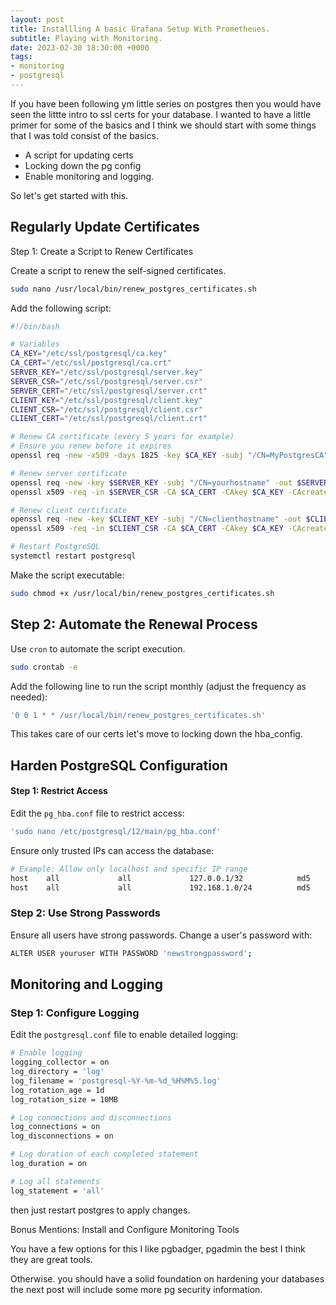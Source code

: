 ```yaml
---
layout: post
title: Installling A basic Grafana Setup With Prometheues.
subtitle: Playing with Monitoring.
date: 2023-02-30 18:30:00 +0000
tags:
- monitoring
- postgresql
---
```



If you have been following ym little series on postgres then you would have seen the littte intro to ssl certs for your database. I wanted to have a little primer for some of the basics and I think we should start with some things that I was told consist of the basics.

- A script for updating certs
- Locking down the pg config
- Enable monitoring and logging.

So let's get started with this.

## Regularly Update Certificates

Step 1: Create a Script to Renew Certificates

Create a script to renew the self-signed certificates.

```bash
sudo nano /usr/local/bin/renew_postgres_certificates.sh
```

Add the following script:
```bash
#!/bin/bash

# Variables
CA_KEY="/etc/ssl/postgresql/ca.key"
CA_CERT="/etc/ssl/postgresql/ca.crt"
SERVER_KEY="/etc/ssl/postgresql/server.key"
SERVER_CSR="/etc/ssl/postgresql/server.csr"
SERVER_CERT="/etc/ssl/postgresql/server.crt"
CLIENT_KEY="/etc/ssl/postgresql/client.key"
CLIENT_CSR="/etc/ssl/postgresql/client.csr"
CLIENT_CERT="/etc/ssl/postgresql/client.crt"

# Renew CA certificate (every 5 years for example)
# Ensure you renew before it expires
openssl req -new -x509 -days 1825 -key $CA_KEY -subj "/CN=MyPostgresCA" -out $CA_CERT

# Renew server certificate
openssl req -new -key $SERVER_KEY -subj "/CN=yourhostname" -out $SERVER_CSR
openssl x509 -req -in $SERVER_CSR -CA $CA_CERT -CAkey $CA_KEY -CAcreateserial -out $SERVER_CERT -days 365

# Renew client certificate
openssl req -new -key $CLIENT_KEY -subj "/CN=clienthostname" -out $CLIENT_CSR
openssl x509 -req -in $CLIENT_CSR -CA $CA_CERT -CAkey $CA_KEY -CAcreateserial -out $CLIENT_CERT -days 365

# Restart PostgreSQL
systemctl restart postgresql
```
Make the script executable:

```bash
sudo chmod +x /usr/local/bin/renew_postgres_certificates.sh
```

## Step 2: Automate the Renewal Process
Use `cron` to automate the script execution.

```bash
sudo crontab -e
```

Add the following line to run the script monthly (adjust the frequency as needed):
```bash
'0 0 1 * * /usr/local/bin/renew_postgres_certificates.sh'
```

This takes care of our certs let's move to locking down the hba_config.

## Harden PostgreSQL Configuration

#### Step 1: Restrict Access
Edit the `pg_hba.conf` file to restrict access:
```bash
'sudo nano /etc/postgresql/12/main/pg_hba.conf'
```
Ensure only trusted IPs can access the database:

```bash
# Example: Allow only localhost and specific IP range
host    all             all             127.0.0.1/32            md5
host    all             all             192.168.1.0/24          md5
```
### Step 2: Use Strong Passwords

Ensure all users have strong passwords. Change a user's password with:
```bash
ALTER USER youruser WITH PASSWORD 'newstrongpassword';
```
## Monitoring and Logging

### Step 1: Configure Logging

Edit the `postgresql.conf` file to enable detailed logging:
```bash
# Enable logging
logging_collector = on
log_directory = 'log'
log_filename = 'postgresql-%Y-%m-%d_%H%M%S.log'
log_rotation_age = 1d
log_rotation_size = 10MB

# Log connections and disconnections
log_connections = on
log_disconnections = on

# Log duration of each completed statement
log_duration = on

# Log all statements
log_statement = 'all'
```
then just restart postgres to apply changes.

Bonus Mentions: Install and Configure Monitoring Tools

You have a few options for this  I like pgbadger, pgadmin the best I think they are great tools.

Otherwise. you should have a solid foundation on hardening your databases the next post will include some more pg security information. 
